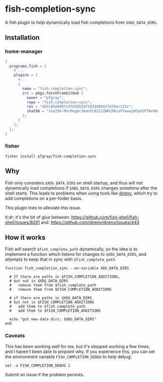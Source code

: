 # fish-completion-sync

A fish plugin to help dynamically load fish completions from `$XDG_DATA_DIRS`.

## Installation

### home-manager

```nix
{
  programs.fish = {
    # ...
    plugins = [
      #...
      {
        name = "fish-completion-sync";
        src = pkgs.fetchFromGitHub {
          owner = "pfgray";
          repo = "fish-completion-sync";
          rev = "483145eb997c47dd8b16f193dd0b927d76ec122c";
          sha256 = "sha256-MnrDegGc3kmnfL021JZWRLR8iaYYwwoy0FpUSP7AeVA=";
        };
      }
    ];
  };
}
```

### fisher
```
fisher install pfgray/fish-completion-sync
```

## Why

Fish only considers `$XDG_DATA_DIRS` on shell startup, and thus will not dynamically load completions if `$XDG_DATA_DIRS` changes sometime after the shell starts. This leads to problems when using tools like [direnv](https://github.com/direnv/direnv), which try to add completions on a per-folder basis.

This plugin tries to alleviate this issue.

tl;dr; it's the bit of glue between:
https://github.com/fish-shell/fish-shell/issues/8261
and:
https://github.com/direnv/direnv/issues/443

## How it works

Fish _will_ search `$fish_complete_path` dynamically, so the idea is to implement a function which listens for changes to `$XDG_DATA_DIRS`, and attempts to keep that in sync with `$fish_complete_path`.

```
function fish_completion_sync --on-variable XDG_DATA_DIRS
   
  # If there are paths in $FISH_COMPLETION_ADDITIONS,
  # but not in $XDG_DATA_DIRS
  #   remove them from $fish_complete_path
  #   remove them from $FISH_COMPLETION_ADDITIONS

  # if there are paths in $XDG_DATA_DIRS
  # but not in $FISH_COMPLETION_ADDITIONS
  #   add them to $fish_complete_path
  #   add them to $FISH_COMPLETION_ADDITIONS

  echo "got new data dirs: $XDG_DATA_DIRS"
end
```

### Caveats

This has been working well for me, but it's stopped working a few times, and I haven't been able to pinpoint why. If you experience this, you can set the environment variable `FISH_COMPLETION_DEBUG` to help debug:

```fish
set -x FISH_COMPLETION_DEBUG 1
```

Submit an issue if the problem persists.